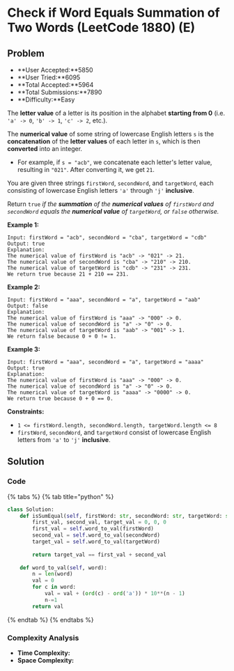 # Check if Word Equals Summation of Two Words (LeetCode 1880) (E)

## Problem

* **User Accepted:**5850
* **User Tried:**6095
* **Total Accepted:**5964
* **Total Submissions:**7890
* **Difficulty:**Easy

The **letter value** of a letter is its position in the alphabet **starting from 0** (i.e. `'a' -> 0`, `'b' -> 1`, `'c' -> 2`, etc.).

The **numerical value** of some string of lowercase English letters `s` is the **concatenation** of the **letter values** of each letter in `s`, which is then **converted** into an integer.

* For example, if `s = "acb"`, we concatenate each letter's letter value, resulting in `"021"`. After converting it, we get `21`.

You are given three strings `firstWord`, `secondWord`, and `targetWord`, each consisting of lowercase English letters `'a'` through `'j'` **inclusive**.

Return `true` _if the **summation** of the **numerical values** of _`firstWord`_ and _`secondWord`_ equals the **numerical value** of _`targetWord`_, or _`false`_ otherwise._

**Example 1:**

```
Input: firstWord = "acb", secondWord = "cba", targetWord = "cdb"
Output: true
Explanation:
The numerical value of firstWord is "acb" -> "021" -> 21.
The numerical value of secondWord is "cba" -> "210" -> 210.
The numerical value of targetWord is "cdb" -> "231" -> 231.
We return true because 21 + 210 == 231.
```

**Example 2:**

```
Input: firstWord = "aaa", secondWord = "a", targetWord = "aab"
Output: false
Explanation: 
The numerical value of firstWord is "aaa" -> "000" -> 0.
The numerical value of secondWord is "a" -> "0" -> 0.
The numerical value of targetWord is "aab" -> "001" -> 1.
We return false because 0 + 0 != 1.
```

**Example 3:**

```
Input: firstWord = "aaa", secondWord = "a", targetWord = "aaaa"
Output: true
Explanation: 
The numerical value of firstWord is "aaa" -> "000" -> 0.
The numerical value of secondWord is "a" -> "0" -> 0.
The numerical value of targetWord is "aaaa" -> "0000" -> 0.
We return true because 0 + 0 == 0.
```

**Constraints:**

* `1 <= firstWord.length, secondWord.length, targetWord.length <= 8`
* `firstWord`, `secondWord`, and `targetWord` consist of lowercase English letters from `'a'` to `'j'` **inclusive**.

## Solution&#x20;

### Code

{% tabs %}
{% tab title="python" %}
```python
class Solution:
    def isSumEqual(self, firstWord: str, secondWord: str, targetWord: str) -> bool:
        first_val, second_val, target_val = 0, 0, 0
        first_val = self.word_to_val(firstWord)
        second_val = self.word_to_val(secondWord)
        target_val = self.word_to_val(targetWord)
        
        return target_val == first_val + second_val
    
    def word_to_val(self, word):
        n = len(word)
        val = 0
        for c in word:
            val = val + (ord(c) - ord('a')) * 10**(n - 1)
            n-=1
        return val
```
{% endtab %}
{% endtabs %}

### Complexity Analysis

* **Time Complexity:**
* **Space Complexity:**
